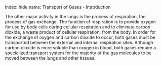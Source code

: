 index: hide
name: Transport of Gases - Introduction

The other major activity in the lungs is the process of respiration, the process of gas exchange. The function of respiration is to provide oxygen for use by body cells during cellular respiration and to eliminate carbon dioxide, a waste product of cellular respiration, from the body. In order for the exchange of oxygen and carbon dioxide to occur, both gases must be transported between the external and internal respiration sites. Although carbon dioxide is more soluble than oxygen in blood, both gases require a specialized transport system for the majority of the gas molecules to be moved between the lungs and other tissues.
